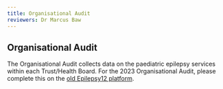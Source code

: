 ```yaml
---
title: Organisational Audit
reviewers: Dr Marcus Baw
---
```


## Organisational Audit

The Organisational Audit collects data on the paediatric epilepsy services within each Trust/Health Board.
For the 2023 Organisational Audit, please complete this on the [old Epilepsy12 platform](https://epilepsy12.rcpch.ac.uk/).
